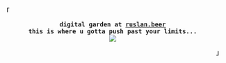 <!-- ruslan-korneev's GitHub Profile -->
<div align="justify">
<!-- Profile -->
<p align="left"><strong><samp>「</samp></strong></p>
  <p align="center">
    <samp>
      <b>
        digital garden at <a href="https://ruslan.beer">ruslan.beer</a>
      <br>
        this is where u gotta push past your limits...
      </b>
      <br>
        <image src="https://readme-typing-svg.herokuapp.com?font=Iosevka&size=16&color=97a4e2&center=true&width=410&height=45&lines=if+u+don't...+then+your+path+ends+here...">
    </samp>
  </p>
<p align="right"><strong><samp>」</samp></strong></p>
<br>
